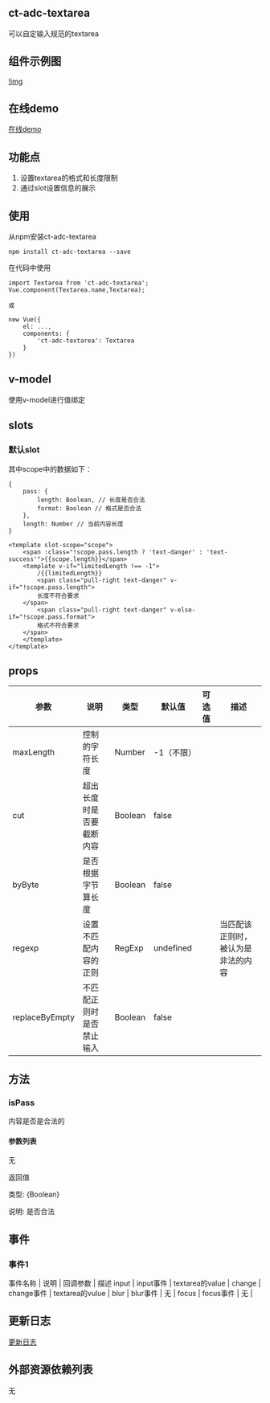 ## ct-adc-textarea

可以自定输入规范的textarea

## 组件示例图

[!img](图片地址)

## 在线demo

[在线demo](https://codepen.io/rubyisapm/pen/pPQLOj)

## 功能点

1. 设置textarea的格式和长度限制
2. 通过slot设置信息的展示

## 使用

从npm安装ct-adc-textarea

```
npm install ct-adc-textarea --save
```
在代码中使用

```
import Textarea from 'ct-adc-textarea';
Vue.component(Textarea.name,Textarea);

或

new Vue({
    el: ...,
    components: {
        'ct-adc-textarea': Textarea
    }
})
```

## v-model

使用v-model进行值绑定

## slots

### 默认slot

其中scope中的数据如下：

```$xslt
{
    pass: {
        length: Boolean, // 长度是否合法
        format: Boolean // 格式是否合法
    },
    length: Number // 当前内容长度
}

```

```
<template slot-scope="scope">
    <span :class="!scope.pass.length ? 'text-danger' : 'text-success'">{{scope.length}}</span>
    <template v-if="limitedLength !== -1">
        /{{limitedLength}}
        <span class="pull-right text-danger" v-if="!scope.pass.length">
        长度不符合要求
    </span>
        <span class="pull-right text-danger" v-else-if="!scope.pass.format">
        格式不符合要求
    </span>
    </template>
</template>
```

## props

参数 | 说明 | 类型 | 默认值 | 可选值 | 描述 |
--- | --- | --- | --- | ---- | ---
maxLength | 控制的字符长度 | Number | -1（不限） | | 
cut | 超出长度时是否要截断内容 | Boolean | false | | 
byByte | 是否根据字节算长度 | Boolean | false | | 
regexp | 设置不匹配内容的正则 | RegExp | undefined | | 当匹配该正则时，被认为是非法的内容
replaceByEmpty | 不匹配正则时是否禁止输入 | Boolean | false | | 

## 方法

### isPass

内容是否是合法的

#### 参数列表

无

返回值

类型: {Boolean}

说明: 是否合法

## 事件

### 事件1

事件名称 | 说明 | 回调参数 | 描述
input | input事件 | textarea的value | 
change | change事件 | textarea的vulue | 
blur | blur事件 | 无 |
focus | focus事件 | 无 |

## 更新日志

[更新日志]({CHANGELOG.md的线上地址})

## 外部资源依赖列表

无
